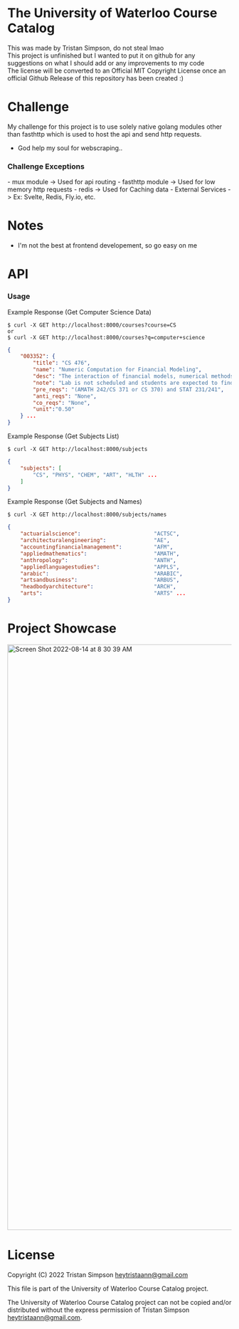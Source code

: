 # The University of Waterloo Course Catalog
This was made by Tristan Simpson, do not steal lmao
<br>
This project is unfinished but I wanted to put it on github for any suggestions on what I should add or any improvements to my code
<br>
The license will be converted to an Official MIT Copyright License once an official Github Release of this repository has been created :)


# Challenge
My challenge for this project is to use solely native golang modules
other than fasthttp which is used to host the api and send http requests.
- God help my soul for webscraping..

<h3> Challenge Exceptions </h3>
- mux module -> Used for api routing
- fasthttp module -> Used for low memory http requests
- redis -> Used for Caching data
- External Services -> Ex: Svelte, Redis, Fly.io, etc.

# Notes
- I'm not the best at frontend developement, so go easy on me

# API
<h3>Usage</h3>
Example Response (Get Computer Science Data)
<br>

```
$ curl -X GET http://localhost:8000/courses?course=CS
or
$ curl -X GET http://localhost:8000/courses?q=computer+science
```

```json
{
    "003352": {
        "title": "CS 476",
        "name": "Numeric Computation for Financial Modeling",
        "desc": "The interaction of financial models, numerical methods, and computing environments. Basic  computational aspects of option pricing and hedging. Numerical methods for stochastic differential equations, strong and weak convergence. Generating correlated random numbers. Time-stepping methods. Finite difference methods for the Black-Scholes equation. Discretization, stability, convergence. Methods for portfolio optimization, effect of data errors on portfolio weights. ",
        "note": "Lab is not scheduled and students are expected to find time in open hours to complete their work. Students who receive a good grade in CS 335 may contact the instructor of CS 476 to seek admission without the formal prerequisites. Offered: W]",
        "pre_reqs": "(AMATH 242/CS 371 or CS 370) and STAT 231/241",
        "anti_reqs": "None",
        "co_reqs": "None",
        "unit":"0.50"
    } ...
}
```

Example Response (Get Subjects List)
<br>
```
$ curl -X GET http://localhost:8000/subjects
```

```json
{
    "subjects": [
        "CS", "PHYS", "CHEM", "ART", "HLTH" ...
    ]
}
```

Example Response (Get Subjects and Names)
<br>
```
$ curl -X GET http://localhost:8000/subjects/names
```

```json
{
    "actuarialscience":                       "ACTSC",
	"architecturalengineering":               "AE",
	"accountingfinancialmanagement":          "AFM",
	"appliedmathematics":                     "AMATH",
	"anthropology":                           "ANTH",
	"appliedlanguagestudies":                 "APPLS",
	"arabic":                                 "ARABIC",
	"artsandbusiness":                        "ARBUS",
	"headbodyarchitecture":                   "ARCH",
	"arts":                                   "ARTS" ...
}

```

# Project Showcase
<img width="1317" alt="Screen Shot 2022-08-14 at 8 30 39 AM" src="https://user-images.githubusercontent.com/75189508/184536981-ad8eee1e-3cc8-4ff1-83bc-6a617da355b0.png">


# License
Copyright (C) 2022 Tristan Simpson <heytristaann@gmail.com>

This file is part of the University of Waterloo Course Catalog project.

The University of Waterloo Course Catalog project can not be copied and/or distributed without the express permission of Tristan Simpson <heytristaann@gmail.com>. 
